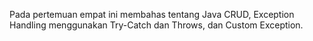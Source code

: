 Pada pertemuan empat ini membahas tentang Java CRUD, Exception Handling menggunakan Try-Catch dan Throws, dan Custom Exception.

